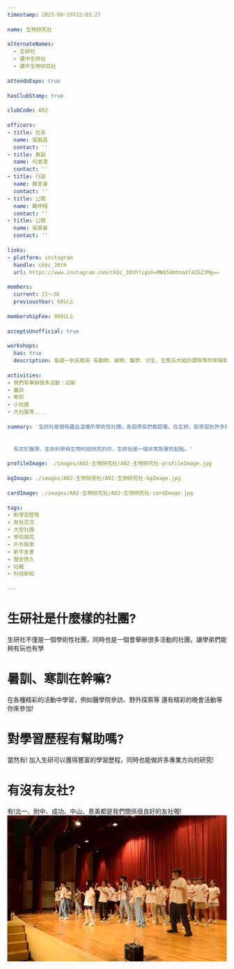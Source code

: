 ```yaml
---
timestamp: 2025-08-19T22:03:27

name: 生物研究社

alternateNames:
  - 生研社
  - 建中生研社
  - 建中生物研究社

attendsExpo: true

hasClubStamp: true

clubCode: A02

officers:
- title: 社長
  name: 張韜昌
  contact: ''
- title: 教副
  name: 何居澄
  contact: ''
- title: 行副
  name: 蘇宣睿
  contact: ''
- title: 公關
  name: 戴仲翔
  contact: ''
- title: 公關
  name: 張宸睿
  contact: ''

links:
- platform: instagram
  handle: ckbc_30th
  url: https://www.instagram.com/ckbc_30th?igsh=MWV5dmtmazl4ZGZ3Mg==

members:
  current: 21～30
  previousYear: 60以上

membershipFee: 900以上

acceptsUnofficial: true

workshops:
  has: true
  description: 每週一到五都有 有動物、植物、醫學、分生、生態五大組的課程等你來探索! 每一堂都是由學長姊親自準備的!

activities:
- 我們有舉辦很多活動：迎新
- 暑訓
- 寒訓
- 小社展
- 大社展等....

summary: '生研社是個有趣且溫暖的學術性社團，各屆學長們都超電。在生研，能學習到許多關於生物、分生以及醫學的各種實用知識。


  有志於醫學、生命科學與生物科技研究的你，生研社是一個非常紮實的起點。'

profileImage: ./images/A02-生物研究社/A02-生物研究社-profileImage.jpg

bgImage: ./images/A02-生物研究社/A02-生物研究社-bgImage.jpg

cardImage: ./images/A02-生物研究社/A02-生物研究社-cardImage.jpg

tags:
- 刷學習歷程
- 友社交流
- 大型社團
- 學術探究
- 戶外探索
- 新手友善
- 歷史悠久
- 社寵
- 科技新知

---
```


# 生研社是什麼樣的社團?
生研社不僅是一個學術性社團，同時也是一個會舉辦很多活動的社團，讓學弟們能夠有玩也有學
# 暑訓、寒訓在幹嘛?
在各種精彩的活動中學習，例如醫學院參訪、野外探索等 還有精彩的晚會活動等你來參加!
# 對學習歷程有幫助嗎?
當然有! 加入生研可以獲得豐富的學習歷程，同時也能做許多專業方向的研究!
# 有沒有友社?
有!北一、附中、成功、中山、景美都是我們關係很良好的友社喔!
![暑訓照片](./images/A02-生物研究社/A02-生物研究社-content-0.jpg)
